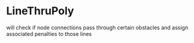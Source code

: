 # LineThruPoly
will check if node connections pass through certain obstacles and assign associated penalties to those lines
